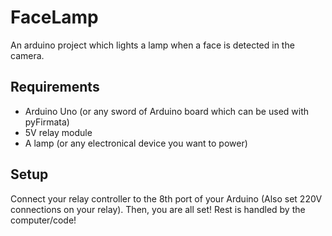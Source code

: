 # FaceLamp
An arduino project which lights a lamp when a face is detected in the camera.

## Requirements
- Arduino Uno (or any sword of Arduino board which can be used with pyFirmata)
- 5V relay module
- A lamp (or any electronical device you want to power)

## Setup
Connect your relay controller to the 8th port of your Arduino (Also set 220V connections on your relay). Then, you are all set! Rest is handled by the computer/code!
